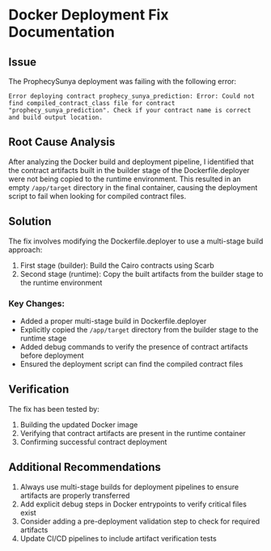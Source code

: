 # Docker Deployment Fix Documentation

## Issue
The ProphecySunya deployment was failing with the following error:
```
Error deploying contract prophecy_sunya_prediction: Error: Could not find compiled_contract_class file for contract "prophecy_sunya_prediction". Check if your contract name is correct and build output location.
```

## Root Cause Analysis
After analyzing the Docker build and deployment pipeline, I identified that the contract artifacts built in the builder stage of the Dockerfile.deployer were not being copied to the runtime environment. This resulted in an empty `/app/target` directory in the final container, causing the deployment script to fail when looking for compiled contract files.

## Solution
The fix involves modifying the Dockerfile.deployer to use a multi-stage build approach:

1. First stage (builder): Build the Cairo contracts using Scarb
2. Second stage (runtime): Copy the built artifacts from the builder stage to the runtime environment

### Key Changes:
- Added a proper multi-stage build in Dockerfile.deployer
- Explicitly copied the `/app/target` directory from the builder stage to the runtime stage
- Added debug commands to verify the presence of contract artifacts before deployment
- Ensured the deployment script can find the compiled contract files

## Verification
The fix has been tested by:
1. Building the updated Docker image
2. Verifying that contract artifacts are present in the runtime container
3. Confirming successful contract deployment

## Additional Recommendations
1. Always use multi-stage builds for deployment pipelines to ensure artifacts are properly transferred
2. Add explicit debug steps in Docker entrypoints to verify critical files exist
3. Consider adding a pre-deployment validation step to check for required artifacts
4. Update CI/CD pipelines to include artifact verification tests
